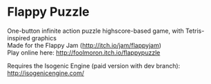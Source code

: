 Flappy Puzzle
============
One-button infinite action puzzle highscore-based game, with Tetris-inspired graphics  
Made for the Flappy Jam (http://itch.io/jam/flappyjam)  
Play online here: http://foolmoron.itch.io/flappypuzzle

Requires the Isogenic Engine (paid version with dev branch): http://isogenicengine.com/
